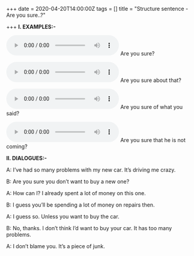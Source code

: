 +++
date = 2020-04-20T14:00:00Z
tags = []
title = "Structure sentence - Are you sure..?"

+++
**I. EXAMPLES:-**

 ![The Sound File]( http://basicenglishspeaking.com/wp-content/uploads/2016/audio/100/001-01.mp3 )
Are you sure?

![The Sound File]( http://basicenglishspeaking.com/wp-content/uploads/2016/audio/100/001-02.mp3 )
Are you sure about that?

![The Sound File]( http://basicenglishspeaking.com/wp-content/uploads/2016/audio/100/001-03.mp3 )
Are you sure of what you said?

![The Sound File]( http://basicenglishspeaking.com/wp-content/uploads/2016/audio/100/001-04.mp3 )
Are you sure that he is not coming?

**II. DIALOGUES:-**

A: I’ve had so many problems with my new car. It’s driving me crazy.

B: Are you sure you don’t want to buy a new one?

A: How can I? I already spent a lot of money on this one.

B: I guess you’ll be spending a lot of money on repairs then.

A: I guess so. Unless you want to buy the car.

B: No, thanks. I don’t think I’d want to buy your car. It has too many problems.

A: I don’t blame you. It’s a piece of junk.
